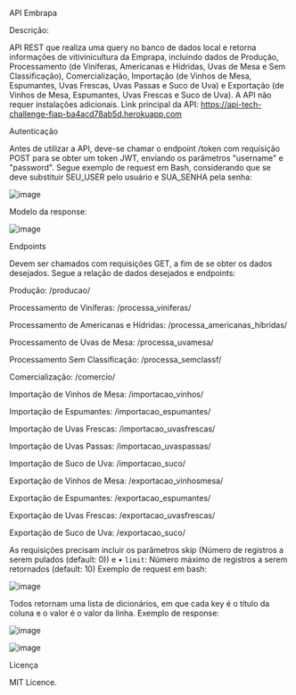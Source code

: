 API Embrapa



Descrição:

API REST que realiza uma query no banco de dados local e retorna informações de vitivinicultura da Emprapa, incluindo dados de Produção, Processamento (de Viníferas, Americanas e Hídridas, Uvas de Mesa e Sem Classificação), Comercialização, Importação (de Vinhos de Mesa, Espumantes, Uvas Frescas, Uvas Passas e Suco de Uva) e Exportação (de Vinhos de Mesa, Espumantes, Uvas Frescas e Suco de Uva). A API não requer instalações adicionais.
Link principal da API: https://api-tech-challenge-fiap-ba4acd78ab5d.herokuapp.com




Autenticação

Antes de utilizar a API, deve-se chamar o endpoint /token com requisição POST para se obter um token JWT, enviando os parâmetros "username" e "password". Segue exemplo de request em Bash, considerando que se deve substituir SEU_USER pelo usuário e SUA_SENHA pela senha:

![image](https://github.com/mamedevitor/techchallenge/assets/55901404/ce89c34b-30da-4014-980d-f0c4bc4d4f18)

Modelo da response:

![image](https://github.com/mamedevitor/techchallenge/assets/55901404/1ae943b6-6dbc-47cd-a10f-7ef99e11dd01)

Endpoints

Devem ser chamados com requisições GET, a fim de se obter os dados desejados. Segue a relação de dados desejados e endpoints:

Produção: /producao/

Processamento de Viníferas: /processa_viniferas/

Processamento de Americanas e Hídridas: /processa_americanas_hibridas/

Processamento de Uvas de Mesa: /processa_uvamesa/

Processamento Sem Classificação: /processa_semclassf/

Comercialização: /comercio/

Importação de Vinhos de Mesa: /importacao_vinhos/

Importação de Espumantes: /importacao_espumantes/

Importação de Uvas Frescas: /importacao_uvasfrescas/

Importação de Uvas Passas: /importacao_uvaspassas/

Importação de Suco de Uva: /importacao_suco/

Exportação de Vinhos de Mesa: /exportacao_vinhosmesa/

Exportação de Espumantes: /exportacao_espumantes/

Exportação de Uvas Frescas: /exportacao_uvasfrescas/

Exportação de Suco de Uva: /exportacao_suco/

As requisições precisam incluir os parâmetros skip (Número de registros a serem pulados (default: 0)) e
•	 `limit`: Número máximo de registros a serem retornados (default: 10)
Exemplo de request em bash:

![image](https://github.com/mamedevitor/techchallenge/assets/55901404/0e594932-319c-400f-bd67-5082e76031ba)

Todos retornam uma lista de dicionários, em que cada key é o título da coluna e o valor é o valor da linha. Exemplo de response:

![image](https://github.com/mamedevitor/techchallenge/assets/55901404/87c0f129-1ddb-4747-917c-f156f0e96c0d)

![image](https://github.com/mamedevitor/techchallenge/assets/55901404/dfcdbc31-2ede-439c-b765-30f44204143e)

Licença

MIT Licence.
